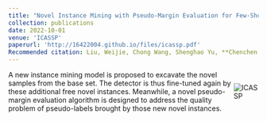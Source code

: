 ```yaml
---
title: "Novel Instance Mining with Pseudo-Margin Evaluation for Few-Shot Object Detection"
collection: publications
date: 2022-10-01
venue: 'ICASSP'
paperurl: 'http://16422004.github.io/files/icassp.pdf'
Recommended citation: Liu, Weijie, Chong Wang, Shenghao Yu, **Chenchen Tao**, Jun Wang, and Jiafei Wu
---
```


<div style="display: flex; align-items: center;">
  <div style="width：70%">
    A new instance mining model is proposed to excavate the novel samples from the base set. The detector 
    is thus fine-tuned again by these additional free novel 
    instances. Meanwhile, a novel pseudo-margin evaluation
    algorithm is designed to address the quality problem of 
    pseudo-labels brought by those new novel instances.
  </div>
  <div style="width：70%">
    <img src="https://16422004.github.io/images/icassp.PNG" alt="ICASSP">
  </div>
</div>

